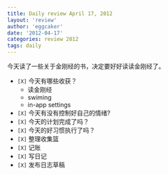 ```yaml
---
title: Daily review April 17, 2012 
layout: 'review'
author: 'eggcaker'
date: '2012-04-17'
categories: review 2012
tags: daily
---
```



今天读了一些关于金刚经的书，决定要好好读读金刚经了。

  * `[X]` 今天有哪些收获？ 
    * 读金刚经 
    * swiming 
    * in-app settings 
  * `[X]` 今天有没有控制好自己的情绪? 
  * `[X]` 今天的计划完成了吗？ 
  * `[X]` 今天的好习惯执行了吗？ 
  * `[X]` 整理收集篮 
  * `[X]` 记账 
  * `[X]` 写日记 
  * `[X]` 发布日志草稿 

